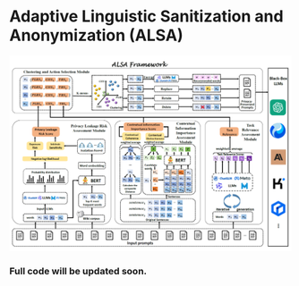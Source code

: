 # Adaptive Linguistic Sanitization and Anonymization (ALSA)

![](https://github.com/837852427/Adaptive-Linguistic-Sanitization-and-Anonymization-ALSA/blob/main/ALSA%20Framework.png?raw=true)

### Full code will be updated soon.

